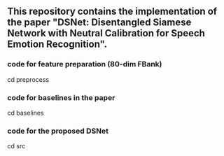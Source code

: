 ## This repository contains the implementation of the paper "DSNet: Disentangled Siamese Network with Neutral Calibration for Speech Emotion Recognition". 
### code for feature preparation (80-dim FBank)
cd preprocess
### code for baselines in the paper
cd baselines
### code for the proposed DSNet
cd src
